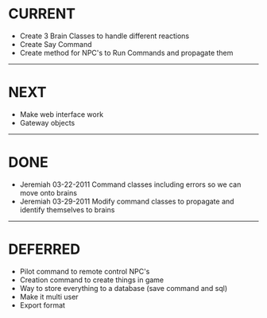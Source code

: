 CURRENT
=======
* Create 3 Brain Classes to handle different reactions
* Create Say Command
* Create method for NPC's to Run Commands and propagate them

---

NEXT
====
* Make web interface work
* Gateway objects 

---

DONE
====
* Jeremiah 03-22-2011 Command classes including errors so we can move onto brains
* Jeremiah 03-29-2011 Modify command classes to propagate and identify themselves to brains

---

DEFERRED
========
* Pilot command to remote control NPC's
* Creation command to create things in game
* Way to store everything to a database (save command and sql) 
* Make it multi user
* Export format 